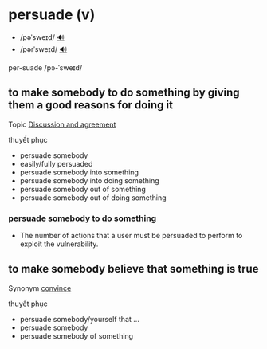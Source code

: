 # persuade (v)

- /pəˈsweɪd/ [🔊](https://www.oxfordlearnersdictionaries.com/media/english/uk_pron/p/per/persu/persuade__gb_2.mp3)
- /pərˈsweɪd/ [🔊](https://www.oxfordlearnersdictionaries.com/media/english/us_pron/p/per/persu/persuade__us_2.mp3)

per-suade /pə-ˈsweɪd/

## to make somebody to do something by giving them a good reasons for doing it

Topic [Discussion and agreement](../topics/discussion-and-agreement.md#discussion--agreement)

thuyết phục

- persuade somebody
- easily/fully persuaded
- persuade somebody into something
- persuade somebody into doing something
- persuade somebody out of something
- persuade somebody out of doing something

### persuade somebody to do something

- The number of actions that a user must be persuaded to perform to exploit the vulnerability.

## to make somebody believe that something is true

Synonym [convince](../c/convince-v.md#to-make-somebodyyourself-believe-that-something-is-true)

thuyết phục

- persuade somebody/yourself that ...
- persuade somebody
- persuade somebody of something